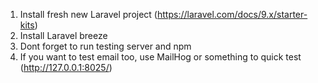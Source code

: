 1. Install fresh new Laravel project (https://laravel.com/docs/9.x/starter-kits)
2. Install Laravel breeze
3. Dont forget to run testing server and npm
4. If you want to test email too, use MailHog or something to quick test (http://127.0.0.1:8025/)

